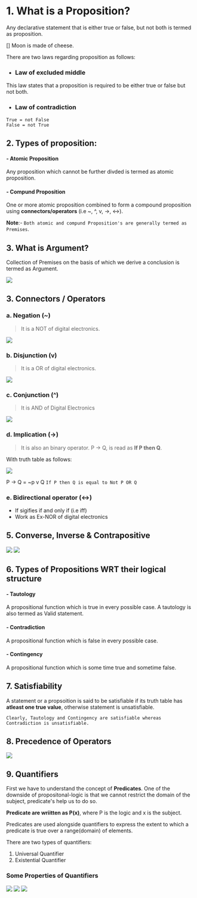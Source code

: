 # 1. What is a Proposition?
Any declarative statement that is either true or false, but not both is termed as proposition.

[] Moon is made of cheese.

There are two laws regarding proposition as follows:
- ### Law of excluded middle
This law states that a proposition is required to be either true or false but not both.

- ### Law of contradiction
```
True = not False
False = not True
```

## 2. Types of proposition:

#### - Atomic Proposition
Any proposition which cannot be further divded is termed as atomic proposition.

#### - Compund Proposition
One or more atomic proposition combined to form a compound proposition using **connectors/operators** (i.e ~, ^, v, ->, <->).

**Note**:- `Both atomic and compund Proposition's are generally termed as Premises`.

## 3. What is Argument?
Collection of Premises on the basis of which we derive a conclusion is termed as Argument.

![](/Images/argurement_discrete.png)

## 3. Connectors / Operators

### a. Negation (~)
>It is a NOT of digital electronics.

![](Images/negation_discrete.png)

### b. Disjunction (v)
>It is a OR of digital electronics.

![](/Images/disjuction_discrete.png)

### c. Conjunction (^)
>It is AND of Digital Electronics

![](/Images/conjuction_discrete.png)

### d. Implication (->)
>It is also an binary operator. P -> Q, is read as **If P then Q**.

With truth table as follows:

![](/Images/implication_discrete.png)

P -> Q = ~p v Q ``If P then Q is equal to Not P OR Q``

### e. Bidirectional operator (<->)
- If sigifies if and only if (i.e iff)
- Work as Ex-NOR of digital electronics

## 5. Converse, Inverse & Contrapositive
![](/Images/cic_discrete.png)
![](/Images/cic_2_discrete.png)

## 6. Types of Propositions WRT their logical structure
#### - Tautology
A propositional function which is true in every possible case. A tautology is also termed as Valid statement.

#### - Contradiction
A propositional function which is false in every possible case.

#### - Contingency
A propositional function which is some time true and sometime false.

## 7. Satisfiability
A statement or a propsoition is said to be satisfiable if its truth table has **atleast one true value**, otherwise statement is unsatisfiable.

`Clearly, Tautology and Contingency are satisfiable whereas Contradiction is unsatisfiable.`

## 8. Precedence of Operators
![](/Images/precedence.jpg)

## 9. Quantifiers
First we have to understand the concept of **Predicates**. One of the downside of propositonal-logic is that we cannot restrict the domain of the subject, predicate's help us to do so.

**Predicate are wriitten as P(x)**, where P is the logic and x is the subject.

Predicates are used alongside quantifiers to express the extent to which a predicate is true over a range(domain) of elements. 

There are two types of quantifiers:
1. Universal Quantifier
2. Existential Quantifier

### Some Properties of Quantifiers
![](/Images/quantifiers_equivalence.jpg)
![](/Images/qunatifiers_equivalence2.jpg)
![](/Images/quantifiers_negation.jpg)
